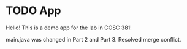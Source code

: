 # TODO App
Hello! This is a demo app for the lab in COSC 381!

main.java was changed in Part 2 and Part 3. Resolved merge conflict.
